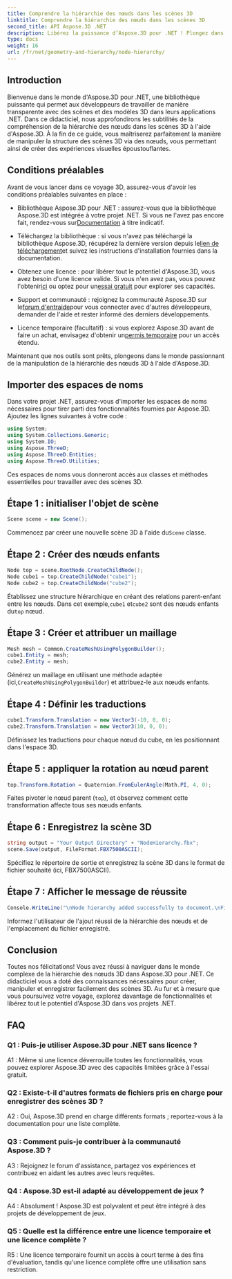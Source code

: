 ```yaml
---
title: Comprendre la hiérarchie des nœuds dans les scènes 3D
linktitle: Comprendre la hiérarchie des nœuds dans les scènes 3D
second_title: API Aspose.3D .NET
description: Libérez la puissance d’Aspose.3D pour .NET ! Plongez dans la manipulation de la hiérarchie des nœuds avec ce guide étape par étape. Créez de superbes scènes 3D sans effort.
type: docs
weight: 16
url: /fr/net/geometry-and-hierarchy/node-hierarchy/
---
```

## Introduction

Bienvenue dans le monde d'Aspose.3D pour .NET, une bibliothèque puissante qui permet aux développeurs de travailler de manière transparente avec des scènes et des modèles 3D dans leurs applications .NET. Dans ce didacticiel, nous approfondirons les subtilités de la compréhension de la hiérarchie des nœuds dans les scènes 3D à l'aide d'Aspose.3D. À la fin de ce guide, vous maîtriserez parfaitement la manière de manipuler la structure des scènes 3D via des nœuds, vous permettant ainsi de créer des expériences visuelles époustouflantes.

## Conditions préalables

Avant de vous lancer dans ce voyage 3D, assurez-vous d'avoir les conditions préalables suivantes en place :

-  Bibliothèque Aspose.3D pour .NET : assurez-vous que la bibliothèque Aspose.3D est intégrée à votre projet .NET. Si vous ne l'avez pas encore fait, rendez-vous sur[Documentation](https://reference.aspose.com/3d/net/) à titre indicatif.

-  Téléchargez la bibliothèque : si vous n'avez pas téléchargé la bibliothèque Aspose.3D, récupérez la dernière version depuis le[lien de téléchargement](https://releases.aspose.com/3d/net/)et suivez les instructions d'installation fournies dans la documentation.

-  Obtenez une licence : pour libérer tout le potentiel d'Aspose.3D, vous avez besoin d'une licence valide. Si vous n'en avez pas, vous pouvez l'obtenir[ici](https://purchase.aspose.com/buy) ou optez pour un[essai gratuit](https://releases.aspose.com/) pour explorer ses capacités.

-  Support et communauté : rejoignez la communauté Aspose.3D sur le[forum d'entraide](https://forum.aspose.com/c/3d/18)pour vous connecter avec d'autres développeurs, demander de l'aide et rester informé des derniers développements.

-  Licence temporaire (facultatif) : si vous explorez Aspose.3D avant de faire un achat, envisagez d'obtenir un[permis temporaire](https://purchase.aspose.com/temporary-license/) pour un accès étendu.

Maintenant que nos outils sont prêts, plongeons dans le monde passionnant de la manipulation de la hiérarchie des nœuds 3D à l'aide d'Aspose.3D.

## Importer des espaces de noms

Dans votre projet .NET, assurez-vous d'importer les espaces de noms nécessaires pour tirer parti des fonctionnalités fournies par Aspose.3D. Ajoutez les lignes suivantes à votre code :

```csharp
using System;
using System.Collections.Generic;
using System.IO;
using Aspose.ThreeD;
using Aspose.ThreeD.Entities;
using Aspose.ThreeD.Utilities;
```

Ces espaces de noms vous donneront accès aux classes et méthodes essentielles pour travailler avec des scènes 3D.

## Étape 1 : initialiser l'objet de scène

```csharp
Scene scene = new Scene();
```

 Commencez par créer une nouvelle scène 3D à l'aide du`Scene` classe.

## Étape 2 : Créer des nœuds enfants

```csharp
Node top = scene.RootNode.CreateChildNode();
Node cube1 = top.CreateChildNode("cube1");
Node cube2 = top.CreateChildNode("cube2");
```

 Établissez une structure hiérarchique en créant des relations parent-enfant entre les nœuds. Dans cet exemple,`cube1` et`cube2` sont des nœuds enfants du`top` nœud.

## Étape 3 : Créer et attribuer un maillage

```csharp
Mesh mesh = Common.CreateMeshUsingPolygonBuilder();
cube1.Entity = mesh;
cube2.Entity = mesh;
```

 Générez un maillage en utilisant une méthode adaptée (ici,`CreateMeshUsingPolygonBuilder`) et attribuez-le aux nœuds enfants.

## Étape 4 : Définir les traductions

```csharp
cube1.Transform.Translation = new Vector3(-10, 0, 0);
cube2.Transform.Translation = new Vector3(10, 0, 0);
```

Définissez les traductions pour chaque nœud du cube, en les positionnant dans l'espace 3D.

## Étape 5 : appliquer la rotation au nœud parent

```csharp
top.Transform.Rotation = Quaternion.FromEulerAngle(Math.PI, 4, 0);
```

Faites pivoter le nœud parent (`top`), et observez comment cette transformation affecte tous ses nœuds enfants.

## Étape 6 : Enregistrez la scène 3D

```csharp
string output = "Your Output Directory" + "NodeHierarchy.fbx";
scene.Save(output, FileFormat.FBX7500ASCII);
```

Spécifiez le répertoire de sortie et enregistrez la scène 3D dans le format de fichier souhaité (ici, FBX7500ASCII).

## Étape 7 : Afficher le message de réussite

```csharp
Console.WriteLine("\nNode hierarchy added successfully to document.\nFile saved at " + output);
```

Informez l'utilisateur de l'ajout réussi de la hiérarchie des nœuds et de l'emplacement du fichier enregistré.

## Conclusion

Toutes nos félicitations! Vous avez réussi à naviguer dans le monde complexe de la hiérarchie des nœuds 3D dans Aspose.3D pour .NET. Ce didacticiel vous a doté des connaissances nécessaires pour créer, manipuler et enregistrer facilement des scènes 3D. Au fur et à mesure que vous poursuivez votre voyage, explorez davantage de fonctionnalités et libérez tout le potentiel d'Aspose.3D dans vos projets .NET.

## FAQ

### Q1 : Puis-je utiliser Aspose.3D pour .NET sans licence ?

A1 : Même si une licence déverrouille toutes les fonctionnalités, vous pouvez explorer Aspose.3D avec des capacités limitées grâce à l'essai gratuit.

### Q2 : Existe-t-il d'autres formats de fichiers pris en charge pour enregistrer des scènes 3D ?

A2 : Oui, Aspose.3D prend en charge différents formats ; reportez-vous à la documentation pour une liste complète.

### Q3 : Comment puis-je contribuer à la communauté Aspose.3D ?

A3 : Rejoignez le forum d'assistance, partagez vos expériences et contribuez en aidant les autres avec leurs requêtes.

### Q4 : Aspose.3D est-il adapté au développement de jeux ?

A4 : Absolument ! Aspose.3D est polyvalent et peut être intégré à des projets de développement de jeux.

### Q5 : Quelle est la différence entre une licence temporaire et une licence complète ?

R5 : Une licence temporaire fournit un accès à court terme à des fins d'évaluation, tandis qu'une licence complète offre une utilisation sans restriction.